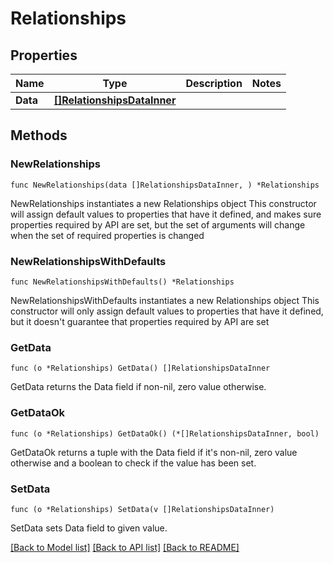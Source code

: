 # Relationships

## Properties

Name | Type | Description | Notes
------------ | ------------- | ------------- | -------------
**Data** | [**[]RelationshipsDataInner**](RelationshipsDataInner.md) |  | 

## Methods

### NewRelationships

`func NewRelationships(data []RelationshipsDataInner, ) *Relationships`

NewRelationships instantiates a new Relationships object
This constructor will assign default values to properties that have it defined,
and makes sure properties required by API are set, but the set of arguments
will change when the set of required properties is changed

### NewRelationshipsWithDefaults

`func NewRelationshipsWithDefaults() *Relationships`

NewRelationshipsWithDefaults instantiates a new Relationships object
This constructor will only assign default values to properties that have it defined,
but it doesn't guarantee that properties required by API are set

### GetData

`func (o *Relationships) GetData() []RelationshipsDataInner`

GetData returns the Data field if non-nil, zero value otherwise.

### GetDataOk

`func (o *Relationships) GetDataOk() (*[]RelationshipsDataInner, bool)`

GetDataOk returns a tuple with the Data field if it's non-nil, zero value otherwise
and a boolean to check if the value has been set.

### SetData

`func (o *Relationships) SetData(v []RelationshipsDataInner)`

SetData sets Data field to given value.



[[Back to Model list]](../README.md#documentation-for-models) [[Back to API list]](../README.md#documentation-for-api-endpoints) [[Back to README]](../README.md)


